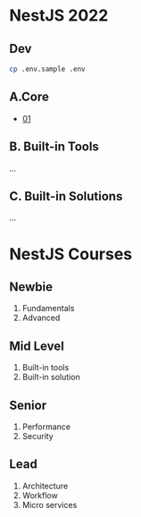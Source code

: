 # NestJS 2022

## Dev

```bash
cp .env.sample .env
```

## A.Core

- [01](./docs/01.md)

## B. Built-in Tools

...

## C. Built-in Solutions

...

# NestJS Courses

## Newbie

1. Fundamentals
2. Advanced

## Mid Level

1. Built-in tools
2. Built-in solution

## Senior

1. Performance
2. Security

## Lead

1. Architecture
2. Workflow
3. Micro services
